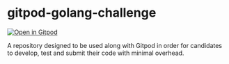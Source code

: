 # gitpod-golang-challenge

[![Open in Gitpod](https://gitpod.io/button/open-in-gitpod.svg)](https://gitpod.io/#https://github.com/gitpod-io/PicPay/gitpod-golang-challenge)

A repository designed to be used along with Gitpod in order for candidates to develop, test and submit their code with minimal overhead.
